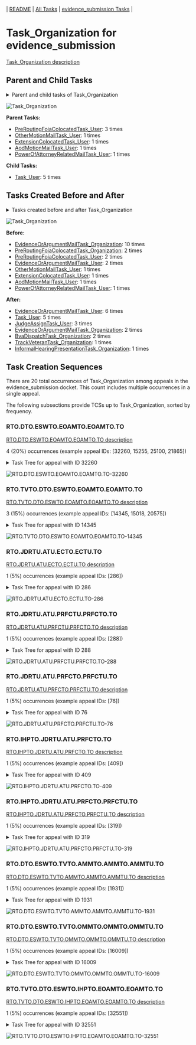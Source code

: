 <!-- DO NOT EDIT THIS FILE.  This file is autogenerated. -->
| [README](../README.md) | [All Tasks](../alltasks.md) | [evidence_submission Tasks](tasklist.md) |

# Task_Organization for evidence_submission

[Task_Organization description](../descr/Task_Organization.md)

## Parent and Child Tasks

<details><summary markdown='span'>Parent and child tasks of Task_Organization
</summary>

```
digraph G {
rankdir=LR;
node [shape=box]
"Task_Organization" -> "Task_User" [label=5]
"PreRoutingFoiaColocatedTask_User" -> "Task_Organization" [label=3]
"PowerOfAttorneyRelatedMailTask_User" -> "Task_Organization" [label=1]
"OtherMotionMailTask_User" -> "Task_Organization" [label=1]
"ExtensionColocatedTask_User" -> "Task_Organization" [label=1]
"AodMotionMailTask_User" -> "Task_Organization" [label=1]
}
```
</details>

![Task_Organization](dot/Task_Organization-parentchild.dot.png)

**Parent Tasks:**

   * [PreRoutingFoiaColocatedTask_User](PreRoutingFoiaColocatedTask_User.md): 3 times
   * [OtherMotionMailTask_User](OtherMotionMailTask_User.md): 1 times
   * [ExtensionColocatedTask_User](ExtensionColocatedTask_User.md): 1 times
   * [AodMotionMailTask_User](AodMotionMailTask_User.md): 1 times
   * [PowerOfAttorneyRelatedMailTask_User](PowerOfAttorneyRelatedMailTask_User.md): 1 times

**Child Tasks:**

   * [Task_User](Task_User.md): 5 times

## Tasks Created Before and After

<details><summary markdown='span'>Tasks created before and after Task_Organization</summary>

```
digraph G {
rankdir=LR;

"Task_Organization" -> "EvidenceOrArgumentMailTask_User" [label=6]
"Task_Organization" -> "Task_User" [label=5]
"Task_Organization" -> "JudgeAssignTask_User" [label=3]
"Task_Organization" -> "EvidenceOrArgumentMailTask_Organization" [label=2]
"Task_Organization" -> "BvaDispatchTask_Organization" [label=2]
"Task_Organization" -> "TrackVeteranTask_Organization" [label=1]
"Task_Organization" -> "InformalHearingPresentationTask_Organization" [label=1]
"EvidenceOrArgumentMailTask_Organization" -> "Task_Organization" [label=10]
"PreRoutingFoiaColocatedTask_User" -> "Task_Organization" [label=2]
"PreRoutingFoiaColocatedTask_Organization" -> "Task_Organization" [label=2]
"EvidenceOrArgumentMailTask_User" -> "Task_Organization" [label=2]
"PowerOfAttorneyRelatedMailTask_User" -> "Task_Organization" [label=1]
"OtherMotionMailTask_User" -> "Task_Organization" [label=1]
"ExtensionColocatedTask_User" -> "Task_Organization" [label=1]
"AodMotionMailTask_User" -> "Task_Organization" [label=1]
}
```
</details>

![Task_Organization](dot/Task_Organization.dot.png)

**Before:**

   * [EvidenceOrArgumentMailTask_Organization](EvidenceOrArgumentMailTask_Organization.md): 10 times
   * [PreRoutingFoiaColocatedTask_Organization](PreRoutingFoiaColocatedTask_Organization.md): 2 times
   * [PreRoutingFoiaColocatedTask_User](PreRoutingFoiaColocatedTask_User.md): 2 times
   * [EvidenceOrArgumentMailTask_User](EvidenceOrArgumentMailTask_User.md): 2 times
   * [OtherMotionMailTask_User](OtherMotionMailTask_User.md): 1 times
   * [ExtensionColocatedTask_User](ExtensionColocatedTask_User.md): 1 times
   * [AodMotionMailTask_User](AodMotionMailTask_User.md): 1 times
   * [PowerOfAttorneyRelatedMailTask_User](PowerOfAttorneyRelatedMailTask_User.md): 1 times

**After:**

   * [EvidenceOrArgumentMailTask_User](EvidenceOrArgumentMailTask_User.md): 6 times
   * [Task_User](Task_User.md): 5 times
   * [JudgeAssignTask_User](JudgeAssignTask_User.md): 3 times
   * [EvidenceOrArgumentMailTask_Organization](EvidenceOrArgumentMailTask_Organization.md): 2 times
   * [BvaDispatchTask_Organization](BvaDispatchTask_Organization.md): 2 times
   * [TrackVeteranTask_Organization](TrackVeteranTask_Organization.md): 1 times
   * [InformalHearingPresentationTask_Organization](InformalHearingPresentationTask_Organization.md): 1 times

## Task Creation Sequences

There are 20 total occurrences of Task_Organization among appeals in the evidence_submission docket.  This count includes multiple occurrences in a single appeal.

The following subsections provide TCSs up to Task_Organization, sorted by frequency.

### RTO.DTO.ESWTO.EOAMTO.EOAMTO.TO

[RTO.DTO.ESWTO.EOAMTO.EOAMTO.TO description](../descr/RTO.DTO.ESWTO.EOAMTO.EOAMTO.TO.md)

4 (20%) occurrences (example appeal IDs: [32260, 15255, 25100, 21865])

<details><summary markdown='span'>Task Tree for appeal with ID 32260</summary>

```
@startuml
skinparam {
  ObjectBorderColor #555
  ObjectBorderThickness 0
  ObjectFontStyle bold
  ObjectFontSize 14
  ObjectAttributeFontColor #333
  ObjectAttributeFontSize 12
}
  object 0.RootTask #8dd3c7 {
Organization
}
  object 1.DistributionTask #ffffb3 {
Organization
}
  object 2.EvidenceSubmissionWindowTask #fccde5 {
Organization
}
  object 3.EvidenceOrArgumentMailTask #ffffb3 {
Organization
}
  object 4.EvidenceOrArgumentMailTask #ffffb3 {
Organization
}
  object 5.EvidenceOrArgumentMailTask #ffffb3 {
User
}
  object 6.Task #8dd3c7 {
Organization  <back:white>    </back>
}
  object 7.JudgeAssignTask #ccebc5 {
User
}
  object 8.EvidenceOrArgumentMailTask #ffffb3 {
User
}
  object 9.JudgeDecisionReviewTask #d9d9d9 {
User
}
  object 10.AttorneyTask #bc80bd {
User
}
  object 11.BvaDispatchTask #b3de69 {
Organization
}
  object 12.BvaDispatchTask #b3de69 {
User
}
0.RootTask -- 1.DistributionTask
1.DistributionTask -- 2.EvidenceSubmissionWindowTask
0.RootTask -- 3.EvidenceOrArgumentMailTask
3.EvidenceOrArgumentMailTask -- 4.EvidenceOrArgumentMailTask
4.EvidenceOrArgumentMailTask -- 5.EvidenceOrArgumentMailTask
5.EvidenceOrArgumentMailTask -- 6.Task
0.RootTask -- 7.JudgeAssignTask
4.EvidenceOrArgumentMailTask -- 8.EvidenceOrArgumentMailTask
0.RootTask -- 9.JudgeDecisionReviewTask
9.JudgeDecisionReviewTask -- 10.AttorneyTask
0.RootTask -- 11.BvaDispatchTask
11.BvaDispatchTask -- 12.BvaDispatchTask
@enduml
```
</details>

![RTO.DTO.ESWTO.EOAMTO.EOAMTO.TO-32260](uml/RTO.DTO.ESWTO.EOAMTO.EOAMTO.TO-32260.png)

### RTO.TVTO.DTO.ESWTO.EOAMTO.EOAMTO.TO

[RTO.TVTO.DTO.ESWTO.EOAMTO.EOAMTO.TO description](../descr/RTO.TVTO.DTO.ESWTO.EOAMTO.EOAMTO.TO.md)

3 (15%) occurrences (example appeal IDs: [14345, 15018, 20575])

<details><summary markdown='span'>Task Tree for appeal with ID 14345</summary>

```
@startuml
skinparam {
  ObjectBorderColor #555
  ObjectBorderThickness 0
  ObjectFontStyle bold
  ObjectFontSize 14
  ObjectAttributeFontColor #333
  ObjectAttributeFontSize 12
}
  object 0.RootTask #8dd3c7 {
Organization
}
  object 1.TrackVeteranTask #bebada {
Organization
}
  object 2.DistributionTask #ffffb3 {
Organization
}
  object 3.EvidenceSubmissionWindowTask #fccde5 {
Organization
}
  object 4.EvidenceOrArgumentMailTask #ffffb3 {
Organization
}
  object 5.EvidenceOrArgumentMailTask #ffffb3 {
Organization
}
  object 6.EvidenceOrArgumentMailTask #ffffb3 {
User
}
  object 7.EvidenceOrArgumentMailTask #ffffb3 {
User
}
  object 8.Task #8dd3c7 {
Organization  <back:white>    </back>
}
  object 9.EvidenceOrArgumentMailTask #ffffb3 {
Organization
}
  object 10.EvidenceOrArgumentMailTask #ffffb3 {
User
}
  object 11.JudgeAssignTask #ccebc5 {
User
}
  object 12.JudgeDecisionReviewTask #d9d9d9 {
User
}
  object 13.AttorneyTask #bc80bd {
User
}
  object 14.BvaDispatchTask #b3de69 {
Organization
}
  object 15.BvaDispatchTask #b3de69 {
User
}
0.RootTask -- 1.TrackVeteranTask
0.RootTask -- 2.DistributionTask
2.DistributionTask -- 3.EvidenceSubmissionWindowTask
0.RootTask -- 4.EvidenceOrArgumentMailTask
4.EvidenceOrArgumentMailTask -- 5.EvidenceOrArgumentMailTask
5.EvidenceOrArgumentMailTask -- 6.EvidenceOrArgumentMailTask
5.EvidenceOrArgumentMailTask -- 7.EvidenceOrArgumentMailTask
7.EvidenceOrArgumentMailTask -- 8.Task
7.EvidenceOrArgumentMailTask -- 9.EvidenceOrArgumentMailTask
5.EvidenceOrArgumentMailTask -- 10.EvidenceOrArgumentMailTask
0.RootTask -- 11.JudgeAssignTask
0.RootTask -- 12.JudgeDecisionReviewTask
12.JudgeDecisionReviewTask -- 13.AttorneyTask
0.RootTask -- 14.BvaDispatchTask
14.BvaDispatchTask -- 15.BvaDispatchTask
@enduml
```
</details>

![RTO.TVTO.DTO.ESWTO.EOAMTO.EOAMTO.TO-14345](uml/RTO.TVTO.DTO.ESWTO.EOAMTO.EOAMTO.TO-14345.png)

### RTO.JDRTU.ATU.ECTO.ECTU.TO

[RTO.JDRTU.ATU.ECTO.ECTU.TO description](../descr/RTO.JDRTU.ATU.ECTO.ECTU.TO.md)

1 (5%) occurrences (example appeal IDs: [286])

<details><summary markdown='span'>Task Tree for appeal with ID 286</summary>

```
@startuml
skinparam {
  ObjectBorderColor #555
  ObjectBorderThickness 0
  ObjectFontStyle bold
  ObjectFontSize 14
  ObjectAttributeFontColor #333
  ObjectAttributeFontSize 12
}
  object 0.RootTask #8dd3c7 {
Organization
}
  object 1.JudgeDecisionReviewTask #d9d9d9 {
User
}
  object 2.AttorneyTask #bc80bd {
User
}
  object 3.ExtensionColocatedTask #ffed6f {
Organization
}
  object 4.ExtensionColocatedTask #ffed6f {
User
}
  object 5.Task #8dd3c7 {
Organization  <back:white>    </back>
}
  object 6.Task #8dd3c7 {
User
}
  object 7.HearingRelatedMailTask #8dd3c7 {
Organization
}
  object 8.HearingRelatedMailTask #8dd3c7 {
Organization
}
  object 9.HearingRelatedMailTask #8dd3c7 {
User
}
  object 10.BvaDispatchTask #b3de69 {
Organization
}
  object 11.BvaDispatchTask #b3de69 {
User
}
0.RootTask -- 1.JudgeDecisionReviewTask
1.JudgeDecisionReviewTask -- 2.AttorneyTask
2.AttorneyTask -- 3.ExtensionColocatedTask
3.ExtensionColocatedTask -- 4.ExtensionColocatedTask
4.ExtensionColocatedTask -- 5.Task
5.Task -- 6.Task
0.RootTask -- 7.HearingRelatedMailTask
7.HearingRelatedMailTask -- 8.HearingRelatedMailTask
8.HearingRelatedMailTask -- 9.HearingRelatedMailTask
0.RootTask -- 10.BvaDispatchTask
10.BvaDispatchTask -- 11.BvaDispatchTask
@enduml
```
</details>

![RTO.JDRTU.ATU.ECTO.ECTU.TO-286](uml/RTO.JDRTU.ATU.ECTO.ECTU.TO-286.png)

### RTO.JDRTU.ATU.PRFCTU.PRFCTO.TO

[RTO.JDRTU.ATU.PRFCTU.PRFCTO.TO description](../descr/RTO.JDRTU.ATU.PRFCTU.PRFCTO.TO.md)

1 (5%) occurrences (example appeal IDs: [288])

<details><summary markdown='span'>Task Tree for appeal with ID 288</summary>

```
@startuml
skinparam {
  ObjectBorderColor #555
  ObjectBorderThickness 0
  ObjectFontStyle bold
  ObjectFontSize 14
  ObjectAttributeFontColor #333
  ObjectAttributeFontSize 12
}
  object 0.RootTask #8dd3c7 {
Organization
}
  object 1.JudgeDecisionReviewTask #d9d9d9 {
User
}
  object 2.AttorneyTask #bc80bd {
User
}
  object 3.PreRoutingFoiaColocatedTask #8dd3c7 {
User
}
  object 4.PreRoutingFoiaColocatedTask #8dd3c7 {
Organization
}
  object 5.Task #8dd3c7 {
Organization  <back:white>    </back>
}
  object 6.BvaDispatchTask #b3de69 {
Organization
}
  object 7.BvaDispatchTask #b3de69 {
User
}
0.RootTask -- 1.JudgeDecisionReviewTask
1.JudgeDecisionReviewTask -- 2.AttorneyTask
4.PreRoutingFoiaColocatedTask -- 3.PreRoutingFoiaColocatedTask
2.AttorneyTask -- 4.PreRoutingFoiaColocatedTask
3.PreRoutingFoiaColocatedTask -- 5.Task
0.RootTask -- 6.BvaDispatchTask
6.BvaDispatchTask -- 7.BvaDispatchTask
@enduml
```
</details>

![RTO.JDRTU.ATU.PRFCTU.PRFCTO.TO-288](uml/RTO.JDRTU.ATU.PRFCTU.PRFCTO.TO-288.png)

### RTO.JDRTU.ATU.PRFCTO.PRFCTU.TO

[RTO.JDRTU.ATU.PRFCTO.PRFCTU.TO description](../descr/RTO.JDRTU.ATU.PRFCTO.PRFCTU.TO.md)

1 (5%) occurrences (example appeal IDs: [76])

<details><summary markdown='span'>Task Tree for appeal with ID 76</summary>

```
@startuml
skinparam {
  ObjectBorderColor #555
  ObjectBorderThickness 0
  ObjectFontStyle bold
  ObjectFontSize 14
  ObjectAttributeFontColor #333
  ObjectAttributeFontSize 12
}
  object 0.RootTask #8dd3c7 {
Organization
}
  object 1.JudgeDecisionReviewTask #d9d9d9 {
User
}
  object 2.AttorneyTask #bc80bd {
User
}
  object 3.PreRoutingFoiaColocatedTask #8dd3c7 {
Organization
}
  object 4.PreRoutingFoiaColocatedTask #8dd3c7 {
User
}
  object 5.Task #8dd3c7 {
Organization  <back:white>    </back>
}
  object 6.Task #8dd3c7 {
User
}
  object 7.BvaDispatchTask #b3de69 {
Organization
}
  object 8.BvaDispatchTask #b3de69 {
User
}
0.RootTask -- 1.JudgeDecisionReviewTask
1.JudgeDecisionReviewTask -- 2.AttorneyTask
2.AttorneyTask -- 3.PreRoutingFoiaColocatedTask
3.PreRoutingFoiaColocatedTask -- 4.PreRoutingFoiaColocatedTask
4.PreRoutingFoiaColocatedTask -- 5.Task
5.Task -- 6.Task
0.RootTask -- 7.BvaDispatchTask
7.BvaDispatchTask -- 8.BvaDispatchTask
@enduml
```
</details>

![RTO.JDRTU.ATU.PRFCTO.PRFCTU.TO-76](uml/RTO.JDRTU.ATU.PRFCTO.PRFCTU.TO-76.png)

### RTO.IHPTO.JDRTU.ATU.PRFCTO.TO

[RTO.IHPTO.JDRTU.ATU.PRFCTO.TO description](../descr/RTO.IHPTO.JDRTU.ATU.PRFCTO.TO.md)

1 (5%) occurrences (example appeal IDs: [409])

<details><summary markdown='span'>Task Tree for appeal with ID 409</summary>

```
@startuml
skinparam {
  ObjectBorderColor #555
  ObjectBorderThickness 0
  ObjectFontStyle bold
  ObjectFontSize 14
  ObjectAttributeFontColor #333
  ObjectAttributeFontSize 12
}
  object 0.RootTask #8dd3c7 {
Organization
}
  object 1.InformalHearingPresentationTask #fdb462 {
Organization
}
  object 2.JudgeDecisionReviewTask #d9d9d9 {
User
}
  object 3.AttorneyTask #bc80bd {
User
}
  object 4.PreRoutingFoiaColocatedTask #8dd3c7 {
Organization
}
  object 5.PreRoutingFoiaColocatedTask #8dd3c7 {
User
}
  object 6.Task #8dd3c7 {
Organization  <back:white>    </back>
}
  object 7.Task #8dd3c7 {
User
}
  object 8.PreRoutingFoiaColocatedTask #8dd3c7 {
User
}
  object 9.BvaDispatchTask #b3de69 {
Organization
}
  object 10.BvaDispatchTask #b3de69 {
User
}
  object 11.JudgeDispatchReturnTask #ffffb3 {
User
}
  object 12.TrackVeteranTask #bebada {
Organization
}
  object 13.InformalHearingPresentationTask #fdb462 {
Organization
}
  object 14.InformalHearingPresentationTask #fdb462 {
User
}
  object 15.ClearAndUnmistakeableErrorMailTask #b3de69 {
Organization
}
  object 16.ClearAndUnmistakeableErrorMailTask #b3de69 {
Organization
}
  object 17.ClearAndUnmistakeableErrorMailTask #b3de69 {
User
}
  object 18.AodMotionMailTask #d9d9d9 {
Organization
}
  object 19.AodMotionMailTask #d9d9d9 {
Organization
}
  object 20.AodMotionMailTask #d9d9d9 {
User
}
  object 21.ReconsiderationMotionMailTask #fdb462 {
Organization
}
  object 22.ReconsiderationMotionMailTask #fdb462 {
Organization
}
  object 23.ReconsiderationMotionMailTask #fdb462 {
User
}
  object 24.EvidenceOrArgumentMailTask #ffffb3 {
Organization
}
  object 25.EvidenceOrArgumentMailTask #ffffb3 {
Organization
}
  object 26.EvidenceOrArgumentMailTask #ffffb3 {
User
}
  object 27.EvidenceOrArgumentMailTask #ffffb3 {
User
}
  object 28.ClearAndUnmistakeableErrorMailTask #b3de69 {
Organization
}
  object 29.ClearAndUnmistakeableErrorMailTask #b3de69 {
Organization
}
  object 30.ClearAndUnmistakeableErrorMailTask #b3de69 {
User
}
  object 31.ReconsiderationMotionMailTask #fdb462 {
Organization
}
  object 32.ReconsiderationMotionMailTask #fdb462 {
Organization
}
  object 33.ReconsiderationMotionMailTask #fdb462 {
User
}
  object 34.AodMotionMailTask #d9d9d9 {
Organization
}
  object 35.AodMotionMailTask #d9d9d9 {
Organization
}
  object 36.AodMotionMailTask #d9d9d9 {
User
}
  object 37.EvidenceOrArgumentMailTask #ffffb3 {
Organization
}
  object 38.EvidenceOrArgumentMailTask #ffffb3 {
Organization
}
  object 39.EvidenceOrArgumentMailTask #ffffb3 {
User
}
  object 40.EvidenceOrArgumentMailTask #ffffb3 {
Organization
}
  object 41.EvidenceOrArgumentMailTask #ffffb3 {
Organization
}
  object 42.EvidenceOrArgumentMailTask #ffffb3 {
User
}
0.RootTask -- 1.InformalHearingPresentationTask
0.RootTask -- 2.JudgeDecisionReviewTask
2.JudgeDecisionReviewTask -- 3.AttorneyTask
3.AttorneyTask -- 4.PreRoutingFoiaColocatedTask
4.PreRoutingFoiaColocatedTask -- 5.PreRoutingFoiaColocatedTask
5.PreRoutingFoiaColocatedTask -- 6.Task
6.Task -- 7.Task
4.PreRoutingFoiaColocatedTask -- 8.PreRoutingFoiaColocatedTask
0.RootTask -- 9.BvaDispatchTask
9.BvaDispatchTask -- 10.BvaDispatchTask
10.BvaDispatchTask -- 11.JudgeDispatchReturnTask
0.RootTask -- 12.TrackVeteranTask
0.RootTask -- 13.InformalHearingPresentationTask
13.InformalHearingPresentationTask -- 14.InformalHearingPresentationTask
0.RootTask -- 15.ClearAndUnmistakeableErrorMailTask
15.ClearAndUnmistakeableErrorMailTask -- 16.ClearAndUnmistakeableErrorMailTask
16.ClearAndUnmistakeableErrorMailTask -- 17.ClearAndUnmistakeableErrorMailTask
0.RootTask -- 18.AodMotionMailTask
18.AodMotionMailTask -- 19.AodMotionMailTask
19.AodMotionMailTask -- 20.AodMotionMailTask
0.RootTask -- 21.ReconsiderationMotionMailTask
21.ReconsiderationMotionMailTask -- 22.ReconsiderationMotionMailTask
22.ReconsiderationMotionMailTask -- 23.ReconsiderationMotionMailTask
0.RootTask -- 24.EvidenceOrArgumentMailTask
24.EvidenceOrArgumentMailTask -- 25.EvidenceOrArgumentMailTask
25.EvidenceOrArgumentMailTask -- 26.EvidenceOrArgumentMailTask
25.EvidenceOrArgumentMailTask -- 27.EvidenceOrArgumentMailTask
0.RootTask -- 28.ClearAndUnmistakeableErrorMailTask
28.ClearAndUnmistakeableErrorMailTask -- 29.ClearAndUnmistakeableErrorMailTask
29.ClearAndUnmistakeableErrorMailTask -- 30.ClearAndUnmistakeableErrorMailTask
0.RootTask -- 31.ReconsiderationMotionMailTask
31.ReconsiderationMotionMailTask -- 32.ReconsiderationMotionMailTask
32.ReconsiderationMotionMailTask -- 33.ReconsiderationMotionMailTask
0.RootTask -- 34.AodMotionMailTask
34.AodMotionMailTask -- 35.AodMotionMailTask
35.AodMotionMailTask -- 36.AodMotionMailTask
0.RootTask -- 37.EvidenceOrArgumentMailTask
37.EvidenceOrArgumentMailTask -- 38.EvidenceOrArgumentMailTask
38.EvidenceOrArgumentMailTask -- 39.EvidenceOrArgumentMailTask
0.RootTask -- 40.EvidenceOrArgumentMailTask
40.EvidenceOrArgumentMailTask -- 41.EvidenceOrArgumentMailTask
41.EvidenceOrArgumentMailTask -- 42.EvidenceOrArgumentMailTask
@enduml
```
</details>

![RTO.IHPTO.JDRTU.ATU.PRFCTO.TO-409](uml/RTO.IHPTO.JDRTU.ATU.PRFCTO.TO-409.png)

### RTO.IHPTO.JDRTU.ATU.PRFCTO.PRFCTU.TO

[RTO.IHPTO.JDRTU.ATU.PRFCTO.PRFCTU.TO description](../descr/RTO.IHPTO.JDRTU.ATU.PRFCTO.PRFCTU.TO.md)

1 (5%) occurrences (example appeal IDs: [319])

<details><summary markdown='span'>Task Tree for appeal with ID 319</summary>

```
@startuml
skinparam {
  ObjectBorderColor #555
  ObjectBorderThickness 0
  ObjectFontStyle bold
  ObjectFontSize 14
  ObjectAttributeFontColor #333
  ObjectAttributeFontSize 12
}
  object 0.RootTask #8dd3c7 {
Organization
}
  object 1.InformalHearingPresentationTask #fdb462 {
Organization
}
  object 2.JudgeDecisionReviewTask #d9d9d9 {
User
}
  object 3.AttorneyTask #bc80bd {
User
}
  object 4.PreRoutingFoiaColocatedTask #8dd3c7 {
Organization
}
  object 5.PreRoutingFoiaColocatedTask #8dd3c7 {
User
}
  object 6.Task #8dd3c7 {
Organization  <back:white>    </back>
}
  object 7.Task #8dd3c7 {
User
}
  object 8.TrackVeteranTask #bebada {
Organization
}
  object 9.EvidenceOrArgumentMailTask #ffffb3 {
Organization
}
  object 10.EvidenceOrArgumentMailTask #ffffb3 {
Organization
}
  object 11.EvidenceOrArgumentMailTask #ffffb3 {
User
}
  object 12.BvaDispatchTask #b3de69 {
Organization
}
  object 13.BvaDispatchTask #b3de69 {
User
}
  object 14.JudgeDispatchReturnTask #ffffb3 {
User
}
  object 15.JudgeDispatchReturnTask #ffffb3 {
User
}
  object 16.JudgeDispatchReturnTask #ffffb3 {
User
}
  object 17.AttorneyDispatchReturnTask #fccde5 {
User
}
  object 18.JudgeDispatchReturnTask #ffffb3 {
User
}
  object 19.JudgeDispatchReturnTask #ffffb3 {
User
}
  object 20.AttorneyDispatchReturnTask #fccde5 {
User
}
0.RootTask -- 1.InformalHearingPresentationTask
0.RootTask -- 2.JudgeDecisionReviewTask
2.JudgeDecisionReviewTask -- 3.AttorneyTask
3.AttorneyTask -- 4.PreRoutingFoiaColocatedTask
4.PreRoutingFoiaColocatedTask -- 5.PreRoutingFoiaColocatedTask
5.PreRoutingFoiaColocatedTask -- 6.Task
6.Task -- 7.Task
0.RootTask -- 8.TrackVeteranTask
0.RootTask -- 9.EvidenceOrArgumentMailTask
9.EvidenceOrArgumentMailTask -- 10.EvidenceOrArgumentMailTask
10.EvidenceOrArgumentMailTask -- 11.EvidenceOrArgumentMailTask
0.RootTask -- 12.BvaDispatchTask
12.BvaDispatchTask -- 13.BvaDispatchTask
13.BvaDispatchTask -- 14.JudgeDispatchReturnTask
13.BvaDispatchTask -- 15.JudgeDispatchReturnTask
13.BvaDispatchTask -- 16.JudgeDispatchReturnTask
16.JudgeDispatchReturnTask -- 17.AttorneyDispatchReturnTask
13.BvaDispatchTask -- 18.JudgeDispatchReturnTask
13.BvaDispatchTask -- 19.JudgeDispatchReturnTask
19.JudgeDispatchReturnTask -- 20.AttorneyDispatchReturnTask
@enduml
```
</details>

![RTO.IHPTO.JDRTU.ATU.PRFCTO.PRFCTU.TO-319](uml/RTO.IHPTO.JDRTU.ATU.PRFCTO.PRFCTU.TO-319.png)

### RTO.DTO.ESWTO.TVTO.AMMTO.AMMTO.AMMTU.TO

[RTO.DTO.ESWTO.TVTO.AMMTO.AMMTO.AMMTU.TO description](../descr/RTO.DTO.ESWTO.TVTO.AMMTO.AMMTO.AMMTU.TO.md)

1 (5%) occurrences (example appeal IDs: [1931])

<details><summary markdown='span'>Task Tree for appeal with ID 1931</summary>

```
@startuml
skinparam {
  ObjectBorderColor #555
  ObjectBorderThickness 0
  ObjectFontStyle bold
  ObjectFontSize 14
  ObjectAttributeFontColor #333
  ObjectAttributeFontSize 12
}
  object 0.RootTask #8dd3c7 {
Organization
}
  object 1.DistributionTask #ffffb3 {
Organization
}
  object 2.EvidenceSubmissionWindowTask #fccde5 {
Organization
}
  object 3.TrackVeteranTask #bebada {
Organization
}
  object 4.AodMotionMailTask #d9d9d9 {
Organization
}
  object 5.AodMotionMailTask #d9d9d9 {
Organization
}
  object 6.AodMotionMailTask #d9d9d9 {
User
}
  object 7.Task #8dd3c7 {
Organization  <back:white>    </back>
}
  object 8.Task #8dd3c7 {
User
}
  object 9.Task #8dd3c7 {
Organization  <back:white>    </back>
}
  object 10.JudgeAssignTask #ccebc5 {
User
}
  object 11.JudgeDecisionReviewTask #d9d9d9 {
User
}
  object 12.AttorneyTask #bc80bd {
User
}
  object 13.BvaDispatchTask #b3de69 {
Organization
}
  object 14.BvaDispatchTask #b3de69 {
User
}
  object 15.BvaDispatchTask #b3de69 {
User
}
  object 16.TrackVeteranTask #bebada {
Organization
}
0.RootTask -- 1.DistributionTask
1.DistributionTask -- 2.EvidenceSubmissionWindowTask
0.RootTask -- 3.TrackVeteranTask
0.RootTask -- 4.AodMotionMailTask
4.AodMotionMailTask -- 5.AodMotionMailTask
5.AodMotionMailTask -- 6.AodMotionMailTask
6.AodMotionMailTask -- 7.Task
7.Task -- 8.Task
6.AodMotionMailTask -- 9.Task
0.RootTask -- 10.JudgeAssignTask
0.RootTask -- 11.JudgeDecisionReviewTask
11.JudgeDecisionReviewTask -- 12.AttorneyTask
0.RootTask -- 13.BvaDispatchTask
13.BvaDispatchTask -- 14.BvaDispatchTask
13.BvaDispatchTask -- 15.BvaDispatchTask
0.RootTask -- 16.TrackVeteranTask
@enduml
```
</details>

![RTO.DTO.ESWTO.TVTO.AMMTO.AMMTO.AMMTU.TO-1931](uml/RTO.DTO.ESWTO.TVTO.AMMTO.AMMTO.AMMTU.TO-1931.png)

### RTO.DTO.ESWTO.TVTO.OMMTO.OMMTO.OMMTU.TO

[RTO.DTO.ESWTO.TVTO.OMMTO.OMMTO.OMMTU.TO description](../descr/RTO.DTO.ESWTO.TVTO.OMMTO.OMMTO.OMMTU.TO.md)

1 (5%) occurrences (example appeal IDs: [16009])

<details><summary markdown='span'>Task Tree for appeal with ID 16009</summary>

```
@startuml
skinparam {
  ObjectBorderColor #555
  ObjectBorderThickness 0
  ObjectFontStyle bold
  ObjectFontSize 14
  ObjectAttributeFontColor #333
  ObjectAttributeFontSize 12
}
  object 0.RootTask #8dd3c7 {
Organization
}
  object 1.DistributionTask #ffffb3 {
Organization
}
  object 2.EvidenceSubmissionWindowTask #fccde5 {
Organization
}
  object 3.TrackVeteranTask #bebada {
Organization
}
  object 4.TrackVeteranTask #bebada {
Organization
}
  object 5.OtherMotionMailTask #ffed6f {
Organization
}
  object 6.OtherMotionMailTask #ffed6f {
Organization
}
  object 7.OtherMotionMailTask #ffed6f {
User
}
  object 8.Task #8dd3c7 {
Organization  <back:white>    </back>
}
  object 9.Task #8dd3c7 {
User
}
  object 10.JudgeAssignTask #ccebc5 {
User
}
  object 11.JudgeDecisionReviewTask #d9d9d9 {
User
}
  object 12.AttorneyTask #bc80bd {
User
}
  object 13.FoiaColocatedTask #fccde5 {
Organization
}
  object 14.FoiaTask #fb8072 {
Organization
}
  object 15.FoiaTask #fb8072 {
User
}
  object 16.JudgeDecisionReviewTask #d9d9d9 {
User
}
  object 17.JudgeDecisionReviewTask #d9d9d9 {
User
}
  object 18.BvaDispatchTask #b3de69 {
Organization
}
  object 19.BvaDispatchTask #b3de69 {
User
}
0.RootTask -- 1.DistributionTask
1.DistributionTask -- 2.EvidenceSubmissionWindowTask
0.RootTask -- 3.TrackVeteranTask
0.RootTask -- 4.TrackVeteranTask
0.RootTask -- 5.OtherMotionMailTask
5.OtherMotionMailTask -- 6.OtherMotionMailTask
6.OtherMotionMailTask -- 7.OtherMotionMailTask
7.OtherMotionMailTask -- 8.Task
8.Task -- 9.Task
0.RootTask -- 10.JudgeAssignTask
0.RootTask -- 11.JudgeDecisionReviewTask
17.JudgeDecisionReviewTask -- 12.AttorneyTask
12.AttorneyTask -- 13.FoiaColocatedTask
13.FoiaColocatedTask -- 14.FoiaTask
14.FoiaTask -- 15.FoiaTask
0.RootTask -- 16.JudgeDecisionReviewTask
0.RootTask -- 17.JudgeDecisionReviewTask
0.RootTask -- 18.BvaDispatchTask
18.BvaDispatchTask -- 19.BvaDispatchTask
@enduml
```
</details>

![RTO.DTO.ESWTO.TVTO.OMMTO.OMMTO.OMMTU.TO-16009](uml/RTO.DTO.ESWTO.TVTO.OMMTO.OMMTO.OMMTU.TO-16009.png)

### RTO.TVTO.DTO.ESWTO.IHPTO.EOAMTO.EOAMTO.TO

[RTO.TVTO.DTO.ESWTO.IHPTO.EOAMTO.EOAMTO.TO description](../descr/RTO.TVTO.DTO.ESWTO.IHPTO.EOAMTO.EOAMTO.TO.md)

1 (5%) occurrences (example appeal IDs: [32551])

<details><summary markdown='span'>Task Tree for appeal with ID 32551</summary>

```
@startuml
skinparam {
  ObjectBorderColor #555
  ObjectBorderThickness 0
  ObjectFontStyle bold
  ObjectFontSize 14
  ObjectAttributeFontColor #333
  ObjectAttributeFontSize 12
}
  object 0.RootTask #8dd3c7 {
Organization
}
  object 1.TrackVeteranTask #bebada {
Organization
}
  object 2.DistributionTask #ffffb3 {
Organization
}
  object 3.EvidenceSubmissionWindowTask #fccde5 {
Organization
}
  object 4.InformalHearingPresentationTask #fdb462 {
Organization
}
  object 5.EvidenceOrArgumentMailTask #ffffb3 {
Organization
}
  object 6.EvidenceOrArgumentMailTask #ffffb3 {
Organization
}
  object 7.EvidenceOrArgumentMailTask #ffffb3 {
User
}
  object 8.Task #8dd3c7 {
Organization  <back:white>    </back>
}
  object 9.EvidenceOrArgumentMailTask #ffffb3 {
Organization
}
  object 10.EvidenceOrArgumentMailTask #ffffb3 {
User
}
  object 11.InformalHearingPresentationTask #fdb462 {
User
}
  object 12.JudgeAssignTask #ccebc5 {
User
}
  object 13.JudgeDecisionReviewTask #d9d9d9 {
User
}
  object 14.AttorneyTask #bc80bd {
User
}
  object 15.BvaDispatchTask #b3de69 {
Organization
}
  object 16.BvaDispatchTask #b3de69 {
User
}
  object 17.AodMotionMailTask #d9d9d9 {
Organization
}
  object 18.AodMotionMailTask #d9d9d9 {
Organization
}
  object 19.AodMotionMailTask #d9d9d9 {
User
}
0.RootTask -- 1.TrackVeteranTask
0.RootTask -- 2.DistributionTask
2.DistributionTask -- 3.EvidenceSubmissionWindowTask
2.DistributionTask -- 4.InformalHearingPresentationTask
0.RootTask -- 5.EvidenceOrArgumentMailTask
5.EvidenceOrArgumentMailTask -- 6.EvidenceOrArgumentMailTask
6.EvidenceOrArgumentMailTask -- 7.EvidenceOrArgumentMailTask
7.EvidenceOrArgumentMailTask -- 8.Task
7.EvidenceOrArgumentMailTask -- 9.EvidenceOrArgumentMailTask
6.EvidenceOrArgumentMailTask -- 10.EvidenceOrArgumentMailTask
4.InformalHearingPresentationTask -- 11.InformalHearingPresentationTask
0.RootTask -- 12.JudgeAssignTask
0.RootTask -- 13.JudgeDecisionReviewTask
13.JudgeDecisionReviewTask -- 14.AttorneyTask
0.RootTask -- 15.BvaDispatchTask
15.BvaDispatchTask -- 16.BvaDispatchTask
0.RootTask -- 17.AodMotionMailTask
17.AodMotionMailTask -- 18.AodMotionMailTask
18.AodMotionMailTask -- 19.AodMotionMailTask
@enduml
```
</details>

![RTO.TVTO.DTO.ESWTO.IHPTO.EOAMTO.EOAMTO.TO-32551](uml/RTO.TVTO.DTO.ESWTO.IHPTO.EOAMTO.EOAMTO.TO-32551.png)


